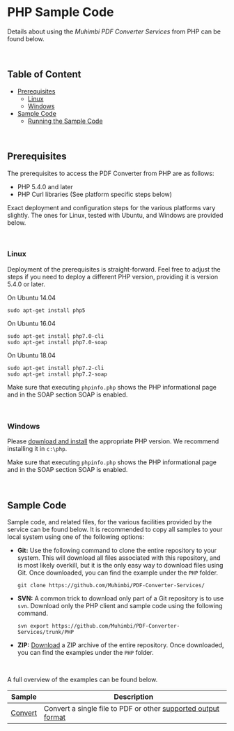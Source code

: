 # PHP Sample Code
Details about using the *Muhimbi PDF Converter Services* from PHP can be found below.

<br/>

## Table of Content
- [Prerequisites](#Prerequisites)
  - [Linux](#Linux)
  - [Windows](#Windows)
- [Sample Code](#Sample-Code)
  - [Running the Sample Code](#Running-the-Sample-Code)

<br/>

## Prerequisites
The prerequisites to access the PDF Converter from PHP are as follows:

* PHP 5.4.0 and later
* PHP Curl libraries (See platform specific steps below)

Exact deployment and configuration steps for the various platforms vary slightly. The ones for Linux, tested with Ubuntu, and Windows are provided below.

<br/>

### Linux
Deployment of the prerequisites is straight-forward. Feel free to adjust the steps if you need to deploy a different PHP version, providing it is version 5.4.0 or later.

On Ubuntu 14.04

```
sudo apt-get install php5
```

On Ubuntu 16.04

```
sudo apt-get install php7.0-cli
sudo apt-get install php7.0-soap
```

On Ubuntu 18.04
```
sudo apt-get install php7.2-cli
sudo apt-get install php7.2-soap
```

Make sure that executing `phpinfo.php` shows the PHP informational page and in the SOAP section SOAP is enabled.

<br/>

### Windows

Please [download and install](http://windows.php.net/download) the appropriate PHP version. We recommend installing it in `c:\php`.

Make sure that executing `phpinfo.php` shows the PHP informational page and in the SOAP section SOAP is enabled.

<br/>

## Sample Code

Sample code, and related files, for the various facilities provided by the service can be found below. It is recommended to copy all samples to your local system using one of the following options:

- **Git:** Use the following command to clone the entire repository to your system. This will download all files associated with this repository, and is most likely overkill, but it is the only easy way to download files using Git. Once downloaded, you can find the example under the `PHP` folder.<br>
   
     `git clone https://github.com/Muhimbi/PDF-Converter-Services/`

- **SVN:** A common trick to download only part of a Git repository  is to use `svn`. Download only the PHP client and sample code using the following command.<br>

     `svn export https://github.com/Muhimbi/PDF-Converter-Services/trunk/PHP`

- **ZIP:** [Download](https://github.com/Muhimbi/PDF-Converter-Services/zipball/master/) a ZIP archive of the entire repository. Once downloaded, you can find the examples under the `PHP` folder.

<br/>

A full overview of the examples can be found below.

Sample								| Description
------------------------------------|---------------------------------------------------------
[Convert](Convert/)						| Convert a single file to PDF or other [supported output format](https://support.muhimbi.com/hc/en-us/articles/228089047-What-file-formats-types-are-supported-for-conversion-)

<br/>